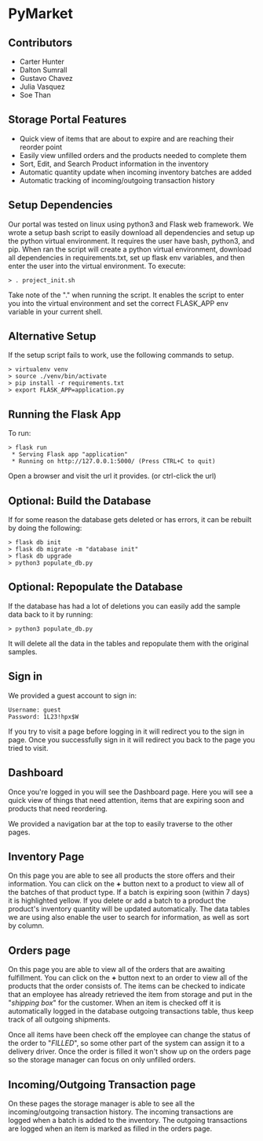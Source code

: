 # PyMarket


## Contributors

  - Carter Hunter
  - Dalton Sumrall
  - Gustavo Chavez
  - Julia Vasquez
  - Soe Than


## Storage Portal Features

  - Quick view of items that are about to expire and are reaching their reorder point
  - Easily view unfilled orders and the products needed to complete them
  - Sort, Edit, and Search Product information in the inventory
  - Automatic quantity update when incoming inventory batches are added
  - Automatic tracking of incoming/outgoing transaction history


##  Setup Dependencies

Our portal was tested on linux using python3 and Flask web framework. We wrote a setup bash script to easily download all dependencies and setup up the python virtual environment. It requires the user have bash, python3, and pip. When ran the script will create a python virtual environment, download all dependencies in requirements.txt, set up flask env variables, and then enter the user into the virtual environment. To execute:
```
> . project_init.sh
```
Take note of the "." when running the script. It enables the script to enter you into the virtual environment and set the correct FLASK_APP env variable in your current shell.


## Alternative Setup

If the setup script fails to work, use the following commands to setup.
```
> virtualenv venv
> source ./venv/bin/activate
> pip install -r requirements.txt
> export FLASK_APP=application.py
```


## Running the Flask App

To run:
```
> flask run
 * Serving Flask app "application"
 * Running on http://127.0.0.1:5000/ (Press CTRL+C to quit)
```
Open a browser and visit the url it provides. (or ctrl-click the url)


## Optional: Build the Database

If for some reason the database gets deleted or has errors, it can be rebuilt by doing the following:
```
> flask db init
> flask db migrate -m "database init"
> flask db upgrade
> python3 populate_db.py
```


## Optional: Repopulate the Database

If the database has had a lot of deletions you can easily add the sample data back to it by running:
```
> python3 populate_db.py
```
It will delete all the data in the tables and repopulate them with the original samples.


## Sign in

We provided a guest account to sign in:
```
Username: guest
Password: 1L23!hpx$W
```
If you try to visit a page before logging in it will redirect you to the sign in page. Once you successfully sign in it will redirect you back to the page you tried to visit.


## Dashboard

Once you're logged in you will see the Dashboard page. Here you will see a quick view of things that need attention, items that are expiring soon and products that need reordering.

We provided a navigation bar at the top to easily traverse to the other pages.


## Inventory Page

On this page you are able to see all products the store offers and their information. You can click on the **+** button next to a product to view all of the batches of that product type. If a batch is expiring soon (within 7 days) it is highlighted yellow. If you delete or add a batch to a product the product's inventory quantity will be updated automatically. The data tables we are using also enable the user to search for information, as well as sort by column.


## Orders page

On this page you are able to view all of the orders that are awaiting fulfillment. You can click on the **+** button next to an order to view all of the products that the order consists of. The items can be checked to indicate that an employee has already retrieved the item from storage and put in the "*shipping box*" for the customer. When an item is checked off it is automatically logged in the database outgoing transactions table, thus keep track of all outgoing shipments.

Once all items have been check off the employee can change the status of the order to "*FILLED*", so some other part of the system can assign it to a delivery driver. Once the order is filled it won't show up on the orders page so the storage manager can focus on only unfilled orders.


## Incoming/Outgoing Transaction page

On these pages the storage manager is able to see all the incoming/outgoing transaction history. The incoming transactions are logged when a batch is added to the inventory. The outgoing transactions are logged when an item is marked as filled in the orders page.
